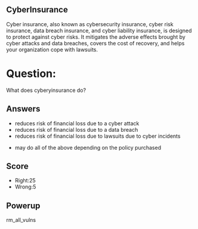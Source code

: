 ## CyberInsurance
Cyber insurance, also known as cybersecurity insurance,
cyber risk insurance, data breach insurance, and cyber liability insurance,
is designed to protect against cyber risks.
It mitigates the adverse effects brought by cyber attacks and data breaches,
covers the cost of recovery, and helps your organization cope with lawsuits.

# Question:
What does cyberyinsurance do?

## Answers
- reduces risk of financial loss due to a cyber attack
- reduces risk of financial loss due to a data breach
- reduces risk of financial loss due to lawsuits due to cyber incidents
* may do all of the above depending on the policy purchased

## Score
- Right:25
- Wrong:5

## Powerup
rm_all_vulns
